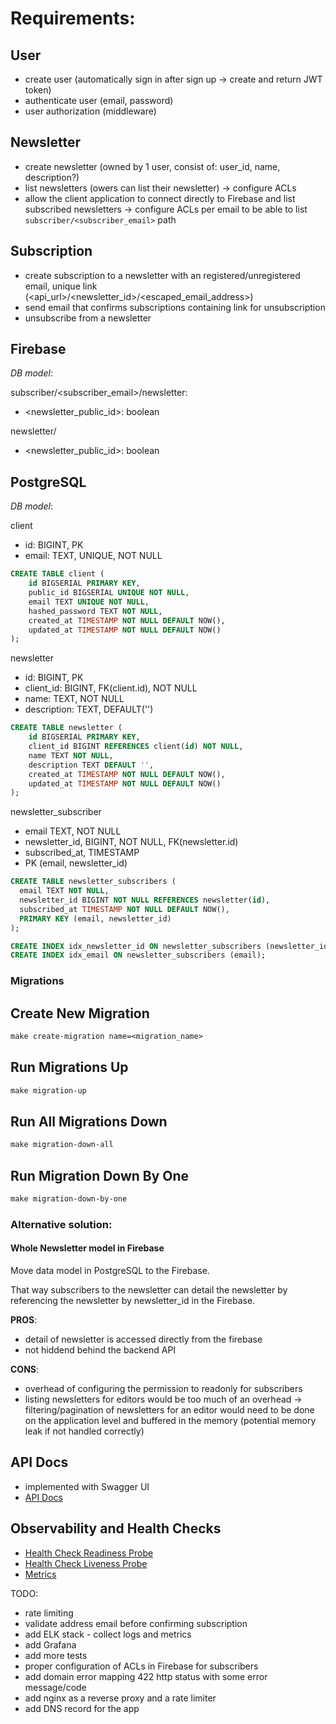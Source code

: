 # Requirements:
## User
- create user (automatically sign in after sign up -> create and return JWT token)
- authenticate user (email, password)
- user authorization (middleware)

## Newsletter
- create newsletter (owned by 1 user, consist of: user_id, name, description?)
- list newsletters (owers can list their newsletter) -> configure ACLs
- allow the client application to connect directly to Firebase and list subscribed
newsletters -> configure ACLs per email to be able to list `subscriber/<subscriber_email>` path

## Subscription
- create subscription to a newsletter with an registered/unregistered email, unique link (<api_url>/<newsletter_id>/<escaped_email_address>)
- send email that confirms subscriptions containing link for unsubscription
- unsubscribe from a newsletter

## Firebase
*DB model*:

subscriber/<subscriber_email>/newsletter:
  - <newsletter_public_id>: boolean

newsletter/
  - <newsletter_public_id>: boolean

## PostgreSQL
*DB model*:

client
 - id: BIGINT, PK
 - email: TEXT, UNIQUE, NOT NULL
```sql
CREATE TABLE client (
    id BIGSERIAL PRIMARY KEY,
    public_id BIGSERIAL UNIQUE NOT NULL,
    email TEXT UNIQUE NOT NULL,
    hashed_password TEXT NOT NULL,
    created_at TIMESTAMP NOT NULL DEFAULT NOW(),
    updated_at TIMESTAMP NOT NULL DEFAULT NOW()
);
```

newsletter
  - id: BIGINT, PK
  - client_id: BIGINT, FK(client.id), NOT NULL
  - name: TEXT, NOT NULL
  - description: TEXT, DEFAULT('')
```sql
CREATE TABLE newsletter (
    id BIGSERIAL PRIMARY KEY,
    client_id BIGINT REFERENCES client(id) NOT NULL,
    name TEXT NOT NULL,
    description TEXT DEFAULT '',
    created_at TIMESTAMP NOT NULL DEFAULT NOW(),
    updated_at TIMESTAMP NOT NULL DEFAULT NOW()
);
```

newsletter_subscriber
  - email TEXT, NOT NULL
  - newsletter_id, BIGINT, NOT NULL, FK(newsletter.id)
  - subscribed_at, TIMESTAMP
  - PK (email, newsletter_id)
```sql
CREATE TABLE newsletter_subscribers (
  email TEXT NOT NULL,
  newsletter_id BIGINT NOT NULL REFERENCES newsletter(id),
  subscribed_at TIMESTAMP NOT NULL DEFAULT NOW(),
  PRIMARY KEY (email, newsletter_id)
);

CREATE INDEX idx_newsletter_id ON newsletter_subscribers (newsletter_id);
CREATE INDEX idx_email ON newsletter_subscribers (email);
```

### Migrations
## Create New Migration
```makefile
make create-migration name=<migration_name>
```

## Run Migrations Up
```makefile
make migration-up
```

## Run All Migrations Down
```makefile
make migration-down-all
```

## Run Migration Down By One
```makefile
make migration-down-by-one
```

### Alternative solution:

#### Whole Newsletter model in Firebase
Move data model in PostgreSQL to the Firebase.

That way subscribers to the newsletter can detail the newsletter by referencing the newsletter by newsletter_id in the Firebase.

**PROS**:
- detail of newsletter is accessed directly from the firebase
- not hiddend behind the backend API

**CONS**:
- overhead of configuring the permission to readonly for subscribers
- listing newsletters for editors would be too much of an overhead -> filtering/pagination of newsletters for an editor would need to be done on the application level and buffered in the memory (potential memory leak if not handled correctly)

## API Docs
- implemented with Swagger UI
- [API Docs](http://165.22.22.96:3000/api/indexlhtml)

## Observability and Health Checks
- [Health Check Readiness Probe](http://165.22.22.96:3000/health/readiness)
- [Health Check Liveness Probe](http://165.22.22.96:3000/health/liveness)
- [Metrics](http://165.22.22.96:3000/metrics)

TODO:
- rate limiting
- validate address email before confirming subscription
- add ELK stack - collect logs and metrics
- add Grafana
- add more tests
- proper configuration of ACLs in Firebase for subscribers
- add domain error mapping 422 http status with some error message/code
- add nginx as a reverse proxy and a rate limiter
- add DNS record for the app